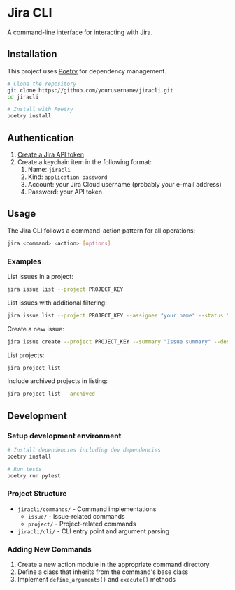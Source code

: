 # Jira CLI

A command-line interface for interacting with Jira.

## Installation

This project uses [Poetry](https://python-poetry.org/) for dependency management.

```bash
# Clone the repository
git clone https://github.com/yourusername/jiracli.git
cd jiracli

# Install with Poetry
poetry install
```

## Authentication

1. [Create a Jira API token](https://id.atlassian.com/manage-profile/security/api-tokens)
2. Create a keychain item in the following format:
   1. Name: `jiracli`
   2. Kind: `application password`
   3. Account: your Jira Cloud username (probably your e-mail address)
   4. Password: your API token

## Usage

The Jira CLI follows a command-action pattern for all operations:

```bash
jira <command> <action> [options]
```

### Examples

List issues in a project:

```bash
jira issue list --project PROJECT_KEY
```

List issues with additional filtering:

```bash
jira issue list --project PROJECT_KEY --assignee "your.name" --status "In Progress"
```

Create a new issue:

```bash
jira issue create --project PROJECT_KEY --summary "Issue summary" --description "Detailed description"
```

List projects:

```bash
jira project list
```

Include archived projects in listing:

```bash
jira project list --archived
```

## Development

### Setup development environment

```bash
# Install dependencies including dev dependencies
poetry install

# Run tests
poetry run pytest
```

### Project Structure

- `jiracli/commands/` - Command implementations
  - `issue/` - Issue-related commands
  - `project/` - Project-related commands
- `jiracli/cli/` - CLI entry point and argument parsing

### Adding New Commands

1. Create a new action module in the appropriate command directory
2. Define a class that inherits from the command's base class
3. Implement `define_arguments()` and `execute()` methods
